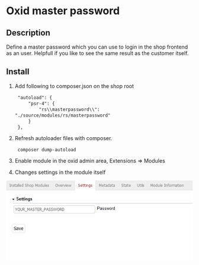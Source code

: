 # Oxid master password

## Description

Define a master password which you can use to login in the shop frontend as an user. Helpfull if you like to see the same result as the customer itself.

## Install

1. Add following to composer.json on the shop root

        "autoload": {
            "psr-4": {
                "rs\\masterpassword\\": "./source/modules/rs/masterpassword"
            }
        },
    
2. Refresh autoloader files with composer.

        composer dump-autoload
        
3. Enable module in the oxid admin area, Extensions => Modules
4. Changes settings in the module itself

![](settings.png)
